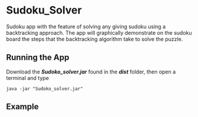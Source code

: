 # Sudoku_Solver
Sudoku app with the feature of solving any giving sudoku using a backtracking approach. The app will graphically demonstrate on the sudoku board the steps that the backtracking algorithm take to solve the puzzle.
## Running the App
Download the ***Sudoko_solver.jar*** found in the ***dist*** folder, then open a terminal and type
```
java -jar "Sudoko_solver.jar"
```
## Example
